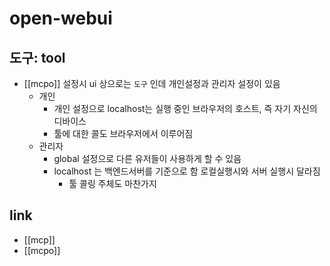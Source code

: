 # open-webui

## 도구: tool
- [[mcpo]] 설정시 ui 상으로는 `도구` 인데 개인설정과 관리자 설정이 있음
  - 개인
    - 개인 설정으로 localhost는 실행 중인 브라우저의 호스트, 즉 자기 자신의 디바이스
    - 툴에 대한 콜도 브라우저에서 이루어짐
  - 관리자
    - global 설정으로 다른 유저들이 사용하게 할 수 있음
    - localhost 는 백엔드서버를 기준으로 함 로컬실행시와 서버 실행시 달라짐
      - 툴 콜링 주체도 마찬가지

## link
- [[mcp]]
- [[mcpo]]
